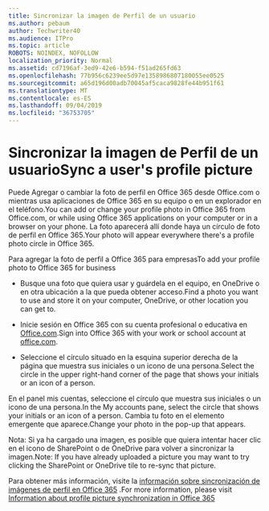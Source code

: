 ```yaml
---
title: Sincronizar la imagen de Perfil de un usuario
ms.author: pebaum
author: Techwriter40
ms.audience: ITPro
ms.topic: article
ROBOTS: NOINDEX, NOFOLLOW
localization_priority: Normal
ms.assetid: cd7196af-3ed9-42e6-b594-f51ad265fd63
ms.openlocfilehash: 77b956c6239ee5d97e1358986807180055ee0525
ms.sourcegitcommit: a65d196d00adb70045af5caca9828fe44b951f61
ms.translationtype: MT
ms.contentlocale: es-ES
ms.lasthandoff: 09/04/2019
ms.locfileid: "36753705"
---
```

# <a name="sync-a-users-profile-picture"></a><span data-ttu-id="4e533-102">Sincronizar la imagen de Perfil de un usuario</span><span class="sxs-lookup"><span data-stu-id="4e533-102">Sync a user's profile picture</span></span>

<span data-ttu-id="4e533-103">Puede Agregar o cambiar la foto de perfil en Office 365 desde Office.com o mientras usa aplicaciones de Office 365 en su equipo o en un explorador en el teléfono.</span><span class="sxs-lookup"><span data-stu-id="4e533-103">You can add or change your profile photo in Office 365 from Office.com, or while using Office 365 applications on your computer or in a browser on your phone.</span></span> <span data-ttu-id="4e533-104">La foto aparecerá allí donde haya un círculo de foto de perfil en Office 365.</span><span class="sxs-lookup"><span data-stu-id="4e533-104">Your photo will appear everywhere there's a profile photo circle in Office 365.</span></span>

<span data-ttu-id="4e533-105">Para agregar la foto de perfil a Office 365 para empresas</span><span class="sxs-lookup"><span data-stu-id="4e533-105">To add your profile photo to Office 365 for business</span></span>

- <span data-ttu-id="4e533-106">Busque una foto que quiera usar y guárdela en el equipo, en OneDrive o en otra ubicación a la que pueda obtener acceso.</span><span class="sxs-lookup"><span data-stu-id="4e533-106">Find a photo you want to use and store it on your computer, OneDrive, or other location you can get to.</span></span>

- <span data-ttu-id="4e533-107">Inicie sesión en Office 365 con su cuenta profesional o educativa en [Office.com](http://www.office.com).</span><span class="sxs-lookup"><span data-stu-id="4e533-107">Sign into Office 365 with your work or school account at [office.com](http://www.office.com).</span></span>

- <span data-ttu-id="4e533-108">Seleccione el círculo situado en la esquina superior derecha de la página que muestra sus iniciales o un icono de una persona.</span><span class="sxs-lookup"><span data-stu-id="4e533-108">Select the circle in the upper right-hand corner of the page that shows your initials or an icon of a person.</span></span>

<span data-ttu-id="4e533-109">En el panel mis cuentas, seleccione el círculo que muestra sus iniciales o un icono de una persona.</span><span class="sxs-lookup"><span data-stu-id="4e533-109">In the My accounts pane, select the circle that shows your initials or an icon of a person.</span></span> <span data-ttu-id="4e533-110">Cambia tu foto en el elemento emergente que aparece.</span><span class="sxs-lookup"><span data-stu-id="4e533-110">Change your photo in the pop-up that appears.</span></span>

<span data-ttu-id="4e533-111">Nota: Si ya ha cargado una imagen, es posible que quiera intentar hacer clic en el icono de SharePoint o de OneDrive para volver a sincronizar la imagen.</span><span class="sxs-lookup"><span data-stu-id="4e533-111">Note: If you have already uploaded a picture you may want to try clicking the SharePoint or OneDrive tile to re-sync that picture.</span></span>

<span data-ttu-id="4e533-112">Para obtener más información, visite la [información sobre sincronización de imágenes de perfil en Office 365](https://support.office.com/article/information-about-profile-picture-synchronization-in-office-365-20594d76-d054-4af4-a660-401133e3d48a) .</span><span class="sxs-lookup"><span data-stu-id="4e533-112">For more information, please visit [Information about profile picture synchronization in Office 365](https://support.office.com/article/information-about-profile-picture-synchronization-in-office-365-20594d76-d054-4af4-a660-401133e3d48a)</span></span>

